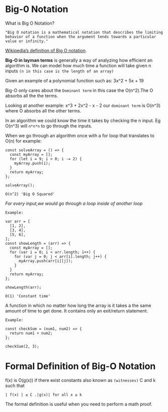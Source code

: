 # Big-0 Notation

What is Big O Notation?

```
"Big O notation is a mathematical notation that describes the limiting behavior of a function when the argument tends towards a particular value or infinity."
```

[Wikipedia’s definition of Big O notation](https://en.wikipedia.org/wiki/Big_O_notation).

**Big-O in layman terms** is generally a way of analyzing how efficient an algorithm is. We can model how much time a function will take given n inputs `(n in this case is the length of an array)`

Given an example of a polynomial function such as: 3x^2 + 5x + 19

Big-O only cares about the `Dominant term` in this case the O(n^2).The O absorbs all the the terms.

Looking at another example: x^3 + 2x^2 - x - 2 our `dominant term` is O(n^3) where O absorbs all the other terms.

In an algorithm we could know the time it takes by checking the n input. Eg O(n^3) will `n*n*n` to go through the inputs.

When we go through an algorithm once with a for loop that translates to O(n)
for example:

```
const solveArray = () => {
  const myArray = [];
  for (let i = 9; i > 0; i -= 2) {
    myArray.push(i);
  }
  return myArray;
};

solveArray();
```

`O(n^2) 'Big O Squared'`

_For every input,we would go through a loop inside of another loop_

`Example:`

```
var arr = [
  [1, 2],
  [3, 4],
  [5, 6],
];
const showLength = (arr) => {
  const myArray = [];
  for (var i = 0; i < arr.length; i++) {
    for (var j = 0; j < arr[i].length; j++) {
      myArray.push(arr[i][j]);
    }
  }
  return myArray;
};

showLength(arr);
```

`O(1) 'Constant time'`

A function in which no matter how long the array is it takes a the same amount of time to get done. It contains only an exit/return statement.

`Example:`

```
const checkSum = (num1, num2) => {
  return num1 + num2;
};

checkSum(2, 3);
```

# Formal Definition of Big-O Notation

f(x) is O(g(x)) if there exist constants also known as `(witnesses)` C and k such that

`| f(x) | ≤ C .|g(x)| for all x ≥ k`

The formal definition is useful when you need to perform a math proof.
